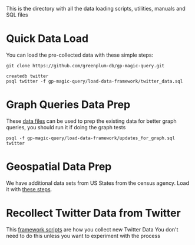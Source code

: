 This is the directory with all the data loading scripts, utilities, manuals and SQL files

# Quick Data Load
You can load the pre-collected data with these simple steps:

```
git clone https://github.com/greenplum-db/gp-magic-query.git

createdb twitter
psql twitter -f gp-magic-query/load-data-framework/twitter_data.sql
```


# Graph Queries Data Prep
These [data files](https://github.com/greenplum-db/gp-magic-query/blob/master/load-data-framework/updates_for_graph.sql) can be used to prep the existing data for better graph queries, you should run it if doing the graph tests
```
psql -f gp-magic-query/load-data-framework/updates_for_graph.sql twitter
```

# Geospatial Data Prep
We have additional data sets from US States from the census agency.  Load it with [these steps](https://github.com/greenplum-db/gp-magic-query/blob/master/load-data-framework/load_geo_usstates.md).

# Recollect Twitter Data from Twitter
This [framework scripts](https://github.com/greenplum-db/gp-magic-query/blob/master/load-data-framework/collect_from_source.md) are how you collect new Twitter Data
You don't need to do this unless you want to experiment with the process

